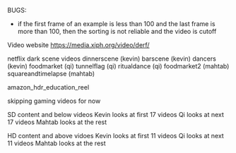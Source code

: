 BUGS:

- if the first frame of an example is less than 100 and the last frame is more than 100, then the sorting is not reliable and the video is cutoff

Video website
https://media.xiph.org/video/derf/

netflix dark scene videos
dinnerscene (kevin)
barscene (kevin)
dancers (kevin)
foodmarket (qi)
tunnelflag (qi)
ritualdance (qi)
foodmarket2 (mahtab)
squareandtimelapse (mahtab)

amazon_hdr_education_reel

skipping gaming videos for now


SD content and below videos
Kevin looks at first 17 videos
Qi  looks at next 17 videos
Mahtab looks at the rest

HD content and above vidoes
Kevin looks at first 11 videos
Qi looks at next 11 videos
Mahtab looks at the rest